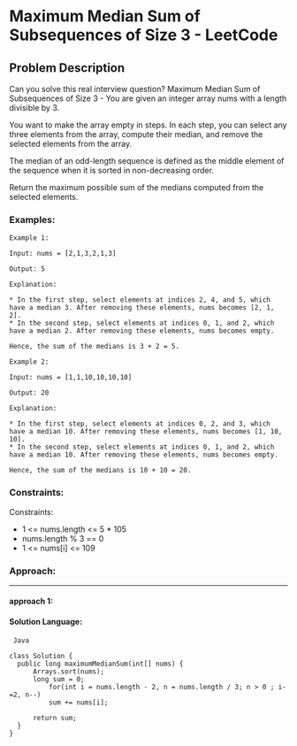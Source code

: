 # Maximum Median Sum of Subsequences of Size 3 - LeetCode
  
  ## Problem Description
  
  Can you solve this real interview question? Maximum Median Sum of Subsequences of Size 3 - You are given an integer array nums with a length divisible by 3.

You want to make the array empty in steps. In each step, you can select any three elements from the array, compute their median, and remove the selected elements from the array.

The median of an odd-length sequence is defined as the middle element of the sequence when it is sorted in non-decreasing order.

Return the maximum possible sum of the medians computed from the selected elements.
  
  ### Examples:
  ```
  Example 1:

Input: nums = [2,1,3,2,1,3]

Output: 5

Explanation:

 * In the first step, select elements at indices 2, 4, and 5, which have a median 3. After removing these elements, nums becomes [2, 1, 2].
 * In the second step, select elements at indices 0, 1, and 2, which have a median 2. After removing these elements, nums becomes empty.

Hence, the sum of the medians is 3 + 2 = 5.

Example 2:

Input: nums = [1,1,10,10,10,10]

Output: 20

Explanation:

 * In the first step, select elements at indices 0, 2, and 3, which have a median 10. After removing these elements, nums becomes [1, 10, 10].
 * In the second step, select elements at indices 0, 1, and 2, which have a median 10. After removing these elements, nums becomes empty.

Hence, the sum of the medians is 10 + 10 = 20.
  ```
  
  ### Constraints:
  
  Constraints:

 * 1 <= nums.length <= 5 * 105
 * nums.length % 3 == 0
 * 1 <= nums[i] <= 109
  
  
  ### Approach:
  ---
  
  #### approach 1:
  

  #### Solution Language:
  ```  Java  ```
  ```
  class Solution {
    public long maximumMedianSum(int[] nums) {
        Arrays.sort(nums);
        long sum = 0;
            for(int i = nums.length - 2, n = nums.length / 3; n > 0 ; i-=2, n--)
            sum += nums[i];

        return sum;
    }
}
  ```
  